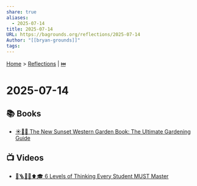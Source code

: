 ```yaml
---
share: true
aliases:
  - 2025-07-14
title: 2025-07-14
URL: https://bagrounds.org/reflections/2025-07-14
Author: "[[bryan-grounds]]"
tags: 
---
```

[Home](../index.md) > [Reflections](./index.md) | [⏮️](./2025-07-13.md)  
# 2025-07-14  
## 📚 Books  
- [☀️📖🌿 The New Sunset Western Garden Book: The Ultimate Gardening Guide](../books/the-new-sunset-western-garden-book-the-ultimate-gardening-guide.md)  
  
## 📺 Videos  
- [🧠🪜💡🤔⬆️🎓 6 Levels of Thinking Every Student MUST Master](../videos/6-levels-of-thinking-every-student-must-master.md)
